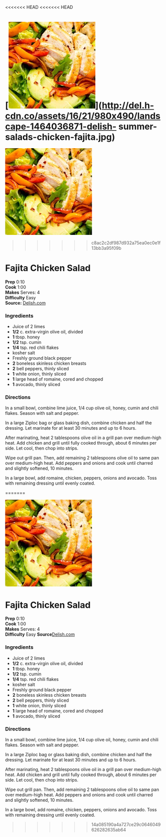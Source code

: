 <<<<<<< HEAD
<<<<<<< HEAD
﻿

[![](./images/c9369b11-f555-46cc-a77f-81629ab6fbcb.jpg)](http://del.h-cdn.co/assets/16/21/980x490/landscape-1464036871-delish-
summer-salads-chicken-fajita.jpg)
=======
[![](./images/c9369b11-f555-46cc-a77f-81629ab6fbcb.jpg)](http://del.h-cdn.co/assets/16/21/980x490/landscape-1464036871-delish-summer-salads-chicken-fajita.jpg)
>>>>>>> c8ac2c2df987d932a75ea0ec0e1f13bb3a95f09b

#  Fajita Chicken Salad


**Prep** 0:10  
**Cook** 1:00  
**Makes** Serves: 4  
**Difficulty** Easy  
**Source:** [Delish.com](http://www.delish.com/cooking/recipe-ideas/recipes/a47332/fajita-chicken-salad-recipe/)

###  Ingredients

  * Juice of 2 limes
  *   **1/2** c. extra-virgin olive oil, divided
  *   **1** tbsp. honey
  *   **1/2** tsp. cumin
  *   **1/4** tsp. red chili flakes
  * kosher salt
  * Freshly ground black pepper
  *   **2** boneless skinless chicken breasts
  *   **2** bell peppers, thinly sliced
  *   **1** white onion, thinly sliced
  *   **1** large head of romaine, cored and chopped
  *   **1** avocado, thinly sliced

###  Directions

In a small bowl, combine lime juice, 1/4 cup olive oil, honey, cumin and chili
flakes. Season with salt and pepper.

In a large Ziploc bag or glass baking dish, combine chicken and half the
dressing. Let marinate for at least 30 minutes and up to 6 hours.

After marinating, heat 2 tablespoons olive oil in a grill pan over medium-high
heat. Add chicken and grill until fully cooked through, about 6 minutes per
side. Let cool, then chop into strips.

Wipe out grill pan. Then, add remaining 2 tablespoons olive oil to same pan
over medium-high heat. Add peppers and onions and cook until charred and
slightly softened, 10 minutes.

In a large bowl, add romaine, chicken, peppers, onions and avocado. Toss with
remaining dressing until evenly coated.

=======
﻿

[![](./images/c9369b11-f555-46cc-a77f-81629ab6fbcb.jpg)](http://del.h-cdn.co/assets/16/21/980x490/landscape-1464036871-delish-summer-salads-chicken-fajita.jpg)

#  Fajita Chicken Salad

 **Prep** 0:10  
 **Cook** 1:00  
 **Makes** Serves: 4  
 **Difficulty** Easy
**Source**[Delish.com](http://www.delish.com/cooking/recipe-ideas/recipes/a47332/fajita-chicken-salad-recipe/)

###  Ingredients

  * Juice of 2 limes
  *  **1/2** c. extra-virgin olive oil, divided
  *  **1** tbsp. honey
  *  **1/2** tsp. cumin
  *  **1/4** tsp. red chili flakes
  * kosher salt
  * Freshly ground black pepper
  *  **2** boneless skinless chicken breasts
  *  **2** bell peppers, thinly sliced
  *  **1** white onion, thinly sliced
  *  **1** large head of romaine, cored and chopped
  *  **1** avocado, thinly sliced

###  Directions

In a small bowl, combine lime juice, 1/4 cup olive oil, honey, cumin and chili
flakes. Season with salt and pepper.

In a large Ziploc bag or glass baking dish, combine chicken and half the
dressing. Let marinate for at least 30 minutes and up to 6 hours.

After marinating, heat 2 tablespoons olive oil in a grill pan over medium-high
heat. Add chicken and grill until fully cooked through, about 6 minutes per
side. Let cool, then chop into strips.

Wipe out grill pan. Then, add remaining 2 tablespoons olive oil to same pan
over medium-high heat. Add peppers and onions and cook until charred and
slightly softened, 10 minutes.

In a large bowl, add romaine, chicken, peppers, onions and avocado. Toss with
remaining dressing until evenly coated.

>>>>>>> 14a085190a4a727ce29c0646049626282635ab64
